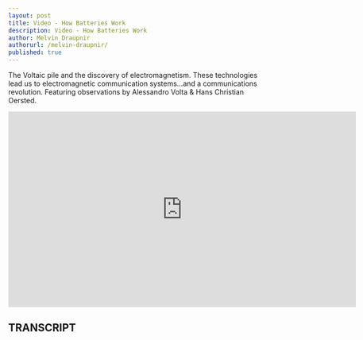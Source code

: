 ```yaml
---
layout: post
title: Video - How Batteries Work
description: Video - How Batteries Work
author: Melvin Draupnir
authorurl: /melvin-draupnir/
published: true
---
```


<p>The Voltaic pile and the discovery of electromagnetism. These technologies lead us to electromagnetic communication systems...and a communications revolution. Featuring observations by Alessandro Volta & Hans Christian Oersted.</p>

<center><iframe width="700" height="394" src="https://www.youtube.com/embed/8jlMuBn6Zow?list=PLbg3ZX2pWlgKDVFNwn9B63UhYJVIerzHL" frameborder="0" allowfullscreen></iframe></center>

<h2>TRANSCRIPT</h2>
